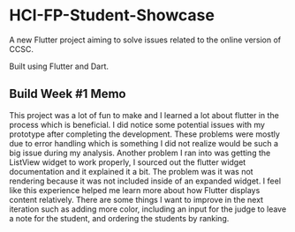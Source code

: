 # HCI-FP-Student-Showcase 
 
A new Flutter project aiming to solve issues related to the online version of CCSC.

Built using Flutter and Dart.

## Build Week #1 Memo 
  This project was a lot of fun to make and I learned a lot about flutter in the process which is beneficial. I did notice some potential issues with my prototype after completing the development. These problems were mostly due to error handling which is something I did not realize would be such a big issue during my analysis. Another problem I ran into was getting the ListView widget to work properly, I sourced out the flutter widget documentation and it explained it a bit. The problem was it was not rendering because it was not included inside of an expanded widget. I feel like this experience helped me learn more about how Flutter displays content relatively. There are some things I want to improve in the next iteration such as adding more color, including an input for the judge to leave a note for the student, and ordering the students by ranking.
